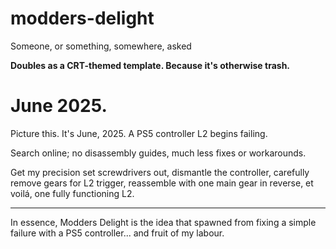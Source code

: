 # modders-delight
Someone, or something, somewhere, asked

**Doubles as a CRT-themed template. Because it's otherwise trash.**

# June 2025.
Picture this. It's June, 2025. A PS5 controller L2 begins failing.

Search online; no disassembly guides, much less fixes or workarounds.

Get my precision set screwdrivers out, dismantle the controller, carefully remove gears for L2 trigger, reassemble with one main gear in reverse, et voilá, one fully functioning L2.

---

In essence, Modders Delight is the idea that spawned from fixing a simple failure with a PS5 controller... and fruit of my labour.
